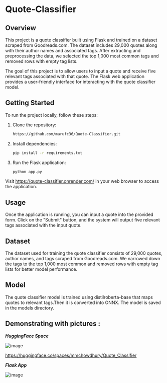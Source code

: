 # Quote-Classifier


## Overview

This project is a quote classifier built using Flask and trained on a dataset scraped from Goodreads.com. The dataset includes 29,000 quotes along with their author names and associated tags. After extracting and preprocessing the data, we selected the top 1,000 most common tags and removed rows with empty tag lists.

The goal of this project is to allow users to input a quote and receive five relevant tags associated with that quote. The Flask web application provides a user-friendly interface for interacting with the quote classifier model.


## Getting Started


To run the project locally, follow these steps:

1. Clone the repository:
   ```bash
   https://github.com/marufc36/Quote-Classifier.git
   ```

2. Install dependencies:
   ```bash
   pip install -r requirements.txt
   ```

3. Run the Flask application:
   
   ```bash
   python app.py
   ```

Visit https://quote-classifier.onrender.com/ in your web browser to access the application.


## Usage
Once the application is running, you can input a quote into the provided form. Click on the "Submit" button, and the system will output five relevant tags associated with the input quote.


## Dataset
The dataset used for training the quote classifier consists of 29,000 quotes, author names, and tags scraped from Goodreads.com. We narrowed down the tags to the top 1,000 most common and removed rows with empty tag lists for better model performance.

## Model

The quote classifier model is trained using distilroberta-base that maps quotes to relevant tags.Then it is converted into ONNX. The model is saved in the models directory.


## Demonstrating with pictures :


***HuggingFace Space***


![image](https://github.com/marufc36/Quote-Classifier/assets/151602012/daff2c1c-b17d-48bc-8c36-8ea78f46e68f)


https://huggingface.co/spaces/mmchowdhury/Quote_Classifier





***Flask App***

![image](https://github.com/marufc36/Quote-Classifier/assets/151602012/e4f3293b-06aa-4c06-b58b-4efa772cb987)





